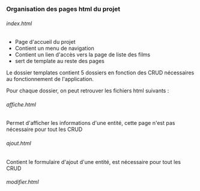 ### Organisation des pages html du projet

###### index.html

- Page d'accueil du projet
- Contient un menu de navigation
- Contient un lien d'accès vers la page de liste des films
- sert de template au reste des pages

Le dossier templates contient 5 dossiers en fonction des CRUD nécessaires au fonctionnement de l'application. 

Pour chaque dossier, on peut retrouver les fichiers html suivants : 

###### affiche.html

Permet d'afficher les informations d'une entité, cette page n'est pas nécessaire pour tout les CRUD

###### ajout.html

Contient le formulaire d'ajout d'une entité, est nécessaire pour tout les CRUD

###### modifier.html
